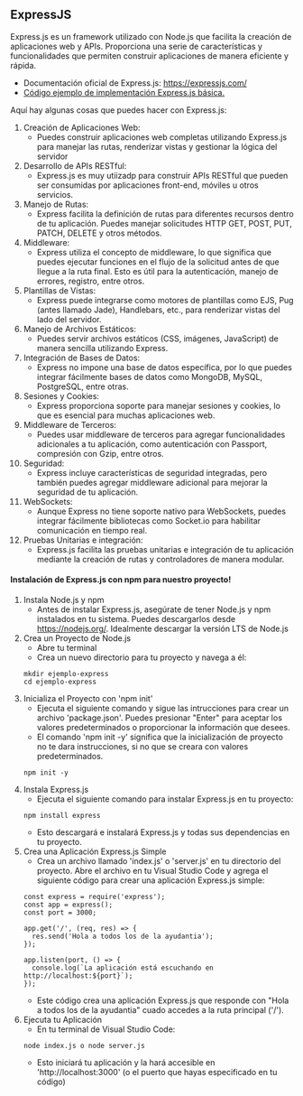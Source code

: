 
## ExpressJS

Express.js es un framework utilizado con Node.js que facilita la creación de aplicaciones web y APIs. Proporciona una serie de características y funcionalidades que permiten construir aplicaciones de manera eficiente y rápida. 

- Documentación oficial de Express.js: https://expressjs.com/
- [Código ejemplo de implementación Express.js básica.](./Codigo/)


Aquí hay algunas cosas que puedes hacer con Express.js:

1. Creación de Aplicaciones Web:
    - Puedes construir aplicaciones web completas utilizando Express.js para manejar las rutas, renderizar vistas y gestionar la lógica del servidor
2. Desarrollo de APIs RESTful:
    - Express.js es muy utiizadp para construir APIs RESTful que pueden ser consumidas por aplicaciones front-end, móviles u otros servicios.
3. Manejo de Rutas:
    - Express facilita la definición de rutas para diferentes recursos dentro de tu aplicación. Puedes manejar solicitudes HTTP GET, POST, PUT, PATCH, DELETE y otros métodos.
4. Middleware:
    - Express utiliza el concepto de middleware, lo que significa que puedes ejecutar funciones en el flujo de la solicitud antes de que llegue a la ruta final. Esto es útil para la autenticación, manejo de errores, registro, entre otros.
5. Plantillas de Vistas:
    - Express puede integrarse como motores de plantillas como EJS, Pug (antes llamado Jade), Handlebars, etc., para renderizar vistas del lado del servidor.
6. Manejo de Archivos Estáticos:
    - Puedes servir archivos estáticos (CSS, imágenes, JavaScript) de manera sencilla utilizando Express.
7. Integración de Bases de Datos:
    - Express no impone una base de datos específica, por lo que puedes integrar fácilmente bases de datos como MongoDB, MySQL, PostgreSQL, entre otras.
8. Sesiones y Cookies:
    - Express proporciona soporte para manejar sesiones y cookies, lo que es esencial para muchas aplicaciones web.
9. Middleware de Terceros:
    - Puedes usar middleware de terceros para agregar funcionalidades adicionales a tu aplicación, como autenticación con Passport, compresión con Gzip, entre otros.
10. Seguridad:
    - Express incluye características de seguridad integradas, pero también puedes agregar middleware adicional para mejorar la seguridad de tu aplicación.
11. WebSockets:
    - Aunque Express no tiene soporte nativo para WebSockets, puedes integrar fácilmente bibliotecas como Socket.io para habilitar comunicación en tiempo real.
12. Pruebas Unitarias e integración:
    - Express.js facilita las pruebas unitarias e integración de tu aplicación mediante la creación de rutas y controladores de manera modular.


#### Instalación de Express.js con npm para nuestro proyecto!

1. Instala Node.js y npm
    - Antes de instalar Express.js, asegúrate de tener Node.js y npm instalados en tu sistema. Puedes descargarlos desde https://nodejs.org/. Idealmente descargar la versión LTS de Node.js
2. Crea un Proyecto de Node.js
    -  Abre tu terminal
    - Crea un nuevo directorio para tu proyecto y navega a él:
    ```
    mkdir ejemplo-express
    cd ejemplo-express
    ```
3. Inicializa el Proyecto con 'npm init'
    - Ejecuta el siguiente comando y sigue las intrucciones para crear un archivo 'package.json'. Puedes presionar "Enter" para aceptar los valores predeterminados o proporcionar la información que desees.
    - El comando 'npm init -y' significa que la inicialización de proyecto no te dara instrucciones, si no que se creara con valores predeterminados.
    ```
    npm init -y 
    ```
4. Instala Express.js
    - Ejecuta el siguiente comando para instalar Express.js en tu proyecto:
    ```
    npm install express
    ```
    - Esto descargará e instalará Express.js y todas sus dependencias en tu proyecto.
5. Crea una Aplicación Express.js Simple
    - Crea un archivo llamado 'index.js' o 'server.js' en tu directorio del proyecto. Abre el archivo en tu Visual Studio Code y agrega el siguiente código para crear una aplicación Express.js simple:
    ```
    const express = require('express');
    const app = express();
    const port = 3000;
    
    app.get('/', (req, res) => {
      res.send('Hola a todos los de la ayudantia');
    });
    
    app.listen(port, () => {
      console.log(`La aplicación está escuchando en http://localhost:${port}`);
    });
    ```
    - Este código crea una aplicación Express.js que responde con "Hola a todos los de la ayudantia" cuado accedes a la ruta principal ('/').
6. Ejecuta tu Aplicación
    - En tu terminal de Visual Studio Code:
    ```
    node index.js o node server.js
    ```
    - Esto iniciará tu aplicación y la hará accesible en 'http://localhost:3000' (o el puerto que hayas especificado en tu código)
